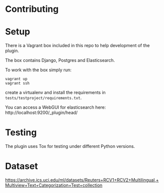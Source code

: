 Contributing
============

# Setup
There is a Vagrant box included in this repo to help development of the plugin.

The box contains Django, Postgres and Elasticsearch.

To work with the box simply run:

    vagrant up
    vagrant ssh
    
create a virtualenv and install the requirements in `tests/testproject/requirements.txt`.
    
You can access a WebGUI for elasticsearch here: http://localhost:9200/_plugin/head/


# Testing
The plugin uses Tox for testing under different Python versions.


# Dataset

https://archive.ics.uci.edu/ml/datasets/Reuters+RCV1+RCV2+Multilingual,+Multiview+Text+Categorization+Test+collection